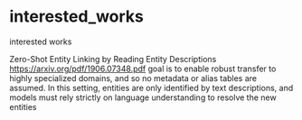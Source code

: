 # interested_works

interested works

Zero-Shot Entity Linking by Reading Entity Descriptions
https://arxiv.org/pdf/1906.07348.pdf
goal is to enable robust transfer to highly specialized domains, and so no metadata or alias tables are assumed. In this setting, entities are only identified by text descriptions, and models must rely strictly on language understanding to resolve the new entities

